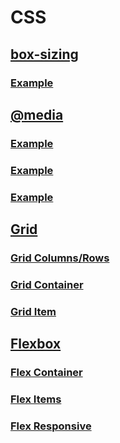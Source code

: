# CSS
## [box-sizing](https://www.w3schools.com/css/css3_box-sizing.asp)
### [Example](https://www.w3schools.com/css/tryit.asp?filename=trycss3_box-sizing_all)
## [@media](https://www.w3schools.com/cssref/atrule_media.php)
### [Example](https://www.w3schools.com/cssref/tryit.php?filename=trycss3_media_hide)
### [Example](https://www.w3schools.com/cssref/tryit.php?filename=trycss3_media_menu)
### [Example](https://www.w3schools.com/cssref/tryit.php?filename=trycss3_media_columns)
## [Grid](https://www.w3schools.com/css/css_grid.asp)
### [Grid Columns/Rows](https://www.w3schools.com/css/css_grid_columns_rows.asp)
### [Grid Container](https://www.w3schools.com/css/css_grid_container.asp)
### [Grid Item](https://www.w3schools.com/css/css_grid_item.asp)
## [Flexbox](https://www.w3schools.com/css/css3_flexbox.asp)
### [Flex Container](https://www.w3schools.com/css/css3_flexbox_container.asp)
### [Flex Items](https://www.w3schools.com/css/css3_flexbox_items.asp)
### [Flex Responsive](https://www.w3schools.com/css/css3_flexbox_responsive.asp)
